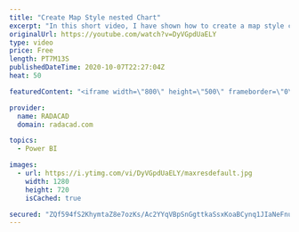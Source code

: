 ```yaml
---
title: "Create Map Style nested Chart"
excerpt: "In this short video, I have shown how to create a map style chart with a bar chart or packed scatter chart  or using images"
originalUrl: https://youtube.com/watch?v=DyVGpdUaELY
type: video
price: Free
length: PT7M13S
publishedDateTime: 2020-10-07T22:27:04Z
heat: 50

featuredContent: "<iframe width=\"800\" height=\"500\" frameborder=\"0\" src=\"https://www.youtube.com/embed/DyVGpdUaELY\" allow=\"accelerometer; autoplay; encrypted-media; gyroscope; picture-in-picture\" allowfullscreen></iframe>"

provider:
  name: RADACAD
  domain: radacad.com

topics:
  - Power BI

images:
  - url: https://i.ytimg.com/vi/DyVGpdUaELY/maxresdefault.jpg
    width: 1280
    height: 720
    isCached: true

secured: "ZQf594fS2KhymtaZ8e7ozKs/Ac2YYqVBpSnGgttkaSsxKoaBCynq1JIaNeFnuDFB7tpSEpZwDe7JPk2Mfr/QsnOGlVVNqu9hLfyDUEf/+iz2SqJSKTQ7Q4esnlrDqBMEBbODyrGZs5CowDsYtDt5IGMhGLYyOAQe+5B2On4Mlm5RHvGanGm3Y3PGE+sBVbBaqEboMLgiAwZMFj888NTFru0YcBM0Kd6cHJIe+sZ7/IfcKnMOFyOST5uUSIBLr6bRggSnIa7KlqqjYUTpIw9opKHzUYVZ2f8wW5HknYFsUyfcfBNpGQREmvDJ1qDH5JrbvLjJUbxs6yS9Uru4xp3zYs0iQkirSkxoLzyRSFMJtuHyoNw1Sg3L5Ufuuu8gyDZ51BcXE/E+hyGeXqZmPUtzSdOpiqbpwk2Dy1Uue+BarmE=;KeO511abf5B1ArvRXWM+eQ=="
---
```



